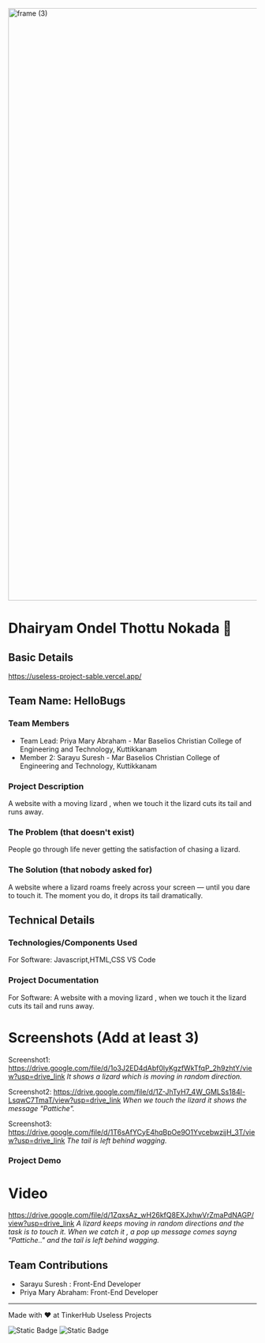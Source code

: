 <img width="3188" height="1202" alt="frame (3)" src="https://github.com/user-attachments/assets/517ad8e9-ad22-457d-9538-a9e62d137cd7" />


# Dhairyam Ondel Thottu Nokada 🎯


## Basic Details
https://useless-project-sable.vercel.app/
## Team Name: HelloBugs


### Team Members
- Team Lead: Priya Mary Abraham - Mar Baselios Christian College of Engineering and Technology, Kuttikkanam
- Member 2: Sarayu Suresh - Mar Baselios Christian College of Engineering and Technology, Kuttikkanam


### Project Description
A website with a moving lizard , when we touch it the lizard cuts its tail and runs away. 

### The Problem (that doesn't exist)
People go through life never getting the satisfaction of chasing a lizard.

### The Solution (that nobody asked for)
A website where a lizard roams freely across your screen — until you dare to touch it.
The moment you do, it drops its tail dramatically.

## Technical Details
### Technologies/Components Used
For Software:
Javascript,HTML,CSS
VS Code


### Project Documentation
For Software: A website with a moving lizard , when we touch it the lizard cuts its tail and runs away.

# Screenshots (Add at least 3)
Screenshot1: https://drive.google.com/file/d/1o3J2ED4dAbf0lyKgzfWkTfqP_2h9zhtY/view?usp=drive_link
*It shows a lizard which is moving in random direction.*

Screenshot2: https://drive.google.com/file/d/1Z-JhTyH7_4W_GMLSs184l-LsqwC7TmaT/view?usp=drive_link
*When we touch the lizard it shows the message "Pattiche".*

Screenshot3: https://drive.google.com/file/d/1T6sAfYCyE4hqBpOe9O1YvcebwzijH_3T/view?usp=drive_link
*The tail is left behind wagging.*




### Project Demo
# Video
https://drive.google.com/file/d/1ZqxsAz_wH26kfQ8EXJxhwVrZmaPdNAGP/view?usp=drive_link
*A lizard keeps moving in random directions and the task is to touch it. When we catch it , a pop up message comes sayng "Pattiche.." and the tail is left behind wagging.*



## Team Contributions
- Sarayu Suresh : Front-End Developer
- Priya Mary Abraham: Front-End Developer


---
Made with ❤️ at TinkerHub Useless Projects 

![Static Badge](https://img.shields.io/badge/TinkerHub-24?color=%23000000&link=https%3A%2F%2Fwww.tinkerhub.org%2F)
![Static Badge](https://img.shields.io/badge/UselessProjects--25-25?link=https%3A%2F%2Fwww.tinkerhub.org%2Fevents%2FQ2Q1TQKX6Q%2FUseless%2520Projects)

